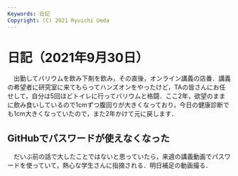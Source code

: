 ```yaml
---
Keywords: 日記
Copyright: (C) 2021 Ryuichi Ueda
---
```


# 日記（2021年9月30日）

　出勤してバリウムを飲み下剤を飲み，その直後，オンライン講義の店番．講義の希望者に研究室に来てもらってハンズオンをやったけど，TAの皆さんにお任せして，自分は5回ほどトイレに行ってバリウムと格闘．ここ2年，欲望のままに飲み食いしているので1cmずつ腹回りが大きくなっており，今日の健康診断でも1cm大きくなっていたので，また2年かけて元に戻します．

## GitHubでパスワードが使えなくなった

　だいぶ前の話で大したことではないと思っていたら，来週の講義動画でパスワードを使っていて，熱心な学生さんに指摘される．明日補足の動画撮る．


